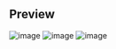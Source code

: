 ## Preview
![image](https://github.com/34ruby/34ruby_Atelier/assets/76924629/33a2e6e1-d0f1-4c7a-a13a-2f82cd845621)
![image](https://github.com/34ruby/34ruby_Atelier/assets/76924629/e7dfbe7f-d98c-48c4-9a07-25dabb741c3e)
![image](https://github.com/34ruby/34ruby_Atelier/assets/76924629/7b5e3ed5-efca-4f03-a304-1a3064c68e83)
